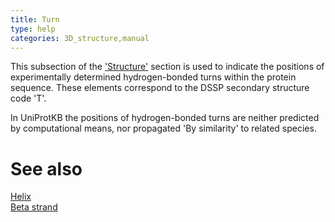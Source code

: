 ```yaml
---
title: Turn
type: help
categories: 3D_structure,manual
---
```


This subsection of the ['Structure'](https://www.uniprot.org/help/structure_section) section is used to indicate the positions of experimentally determined hydrogen-bonded turns within the protein sequence. These elements correspond to the DSSP secondary structure code 'T'.

In UniProtKB the positions of hydrogen-bonded turns are neither predicted by computational means, nor propagated 'By similarity' to related species.

# See also

[Helix](https://www.uniprot.org/help/helix)  
[Beta strand](https://www.uniprot.org/help/strand)
